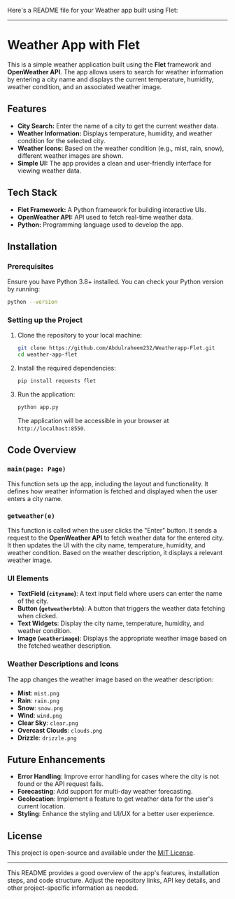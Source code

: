 Here's a README file for your Weather app built using Flet:

---

# Weather App with Flet

This is a simple weather application built using the **Flet** framework and **OpenWeather API**. The app allows users to search for weather information by entering a city name and displays the current temperature, humidity, weather condition, and an associated weather image.

## Features
- **City Search:** Enter the name of a city to get the current weather data.
- **Weather Information:** Displays temperature, humidity, and weather condition for the selected city.
- **Weather Icons:** Based on the weather condition (e.g., mist, rain, snow), different weather images are shown.
- **Simple UI:** The app provides a clean and user-friendly interface for viewing weather data.

## Tech Stack
- **Flet Framework:** A Python framework for building interactive UIs.
- **OpenWeather API:** API used to fetch real-time weather data.
- **Python:** Programming language used to develop the app.

## Installation

### Prerequisites
Ensure you have Python 3.8+ installed. You can check your Python version by running:
```bash
python --version
```

### Setting up the Project
1. Clone the repository to your local machine:
    ```bash
    git clone https://github.com/Abdulraheem232/Weatherapp-Flet.git
    cd weather-app-flet
    ```

2. Install the required dependencies:
    ```bash
    pip install requests flet
    ```

3. Run the application:
    ```bash
    python app.py
    ```
    The application will be accessible in your browser at `http://localhost:8550`.

## Code Overview

### `main(page: Page)`
This function sets up the app, including the layout and functionality. It defines how weather information is fetched and displayed when the user enters a city name.

### `getweather(e)`
This function is called when the user clicks the "Enter" button. It sends a request to the **OpenWeather API** to fetch weather data for the entered city. It then updates the UI with the city name, temperature, humidity, and weather condition. Based on the weather description, it displays a relevant weather image.

### UI Elements
- **TextField (`cityname`)**: A text input field where users can enter the name of the city.
- **Button (`getweatherbtn`)**: A button that triggers the weather data fetching when clicked.
- **Text Widgets**: Display the city name, temperature, humidity, and weather condition.
- **Image (`weatherimage`)**: Displays the appropriate weather image based on the fetched weather description.

### Weather Descriptions and Icons
The app changes the weather image based on the weather description:
- **Mist**: `mist.png`
- **Rain**: `rain.png`
- **Snow**: `snow.png`
- **Wind**: `wind.png`
- **Clear Sky**: `clear.png`
- **Overcast Clouds**: `clouds.png`
- **Drizzle**: `drizzle.png`

## Future Enhancements
- **Error Handling**: Improve error handling for cases where the city is not found or the API request fails.
- **Forecasting**: Add support for multi-day weather forecasting.
- **Geolocation**: Implement a feature to get weather data for the user's current location.
- **Styling**: Enhance the styling and UI/UX for a better user experience.

## License

This project is open-source and available under the [MIT License](LICENSE).

---

This README provides a good overview of the app's features, installation steps, and code structure. Adjust the repository links, API key details, and other project-specific information as needed.
